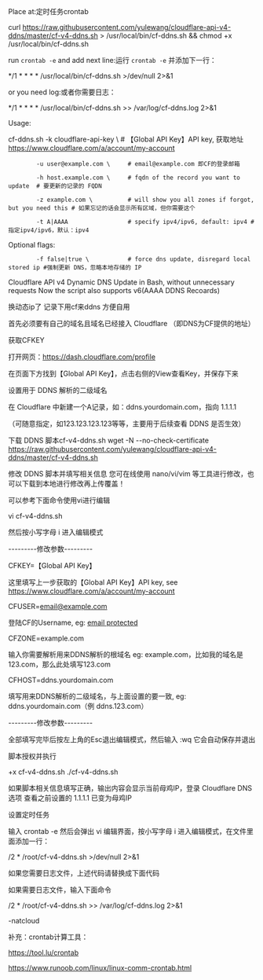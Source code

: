 Place at:定时任务crontab

 curl https://raw.githubusercontent.com/yulewang/cloudflare-api-v4-ddns/master/cf-v4-ddns.sh > /usr/local/bin/cf-ddns.sh && chmod +x /usr/local/bin/cf-ddns.sh
 
run `crontab -e` and add next line:运行 `crontab -e` 并添加下一行：

 */1 * * * * /usr/local/bin/cf-ddns.sh >/dev/null 2>&1
 
or you need log:或者你需要日志：

 */1 * * * * /usr/local/bin/cf-ddns.sh >> /var/log/cf-ddns.log 2>&1


Usage:

 cf-ddns.sh -k cloudflare-api-key \   # 【Global API Key】API key, 获取地址 https://www.cloudflare.com/a/account/my-account
 
            -u user@example.com \     # email@example.com 即CF的登录邮箱
            
            -h host.example.com \     # fqdn of the record you want to update  # 要更新的记录的 FQDN
            
            -z example.com \          # will show you all zones if forgot, but you need this # 如果忘记的话会显示所有区域，但你需要这个
            
            -t A|AAAA                 # specify ipv4/ipv6, default: ipv4 # 指定ipv4/ipv6，默认：ipv4
            

Optional flags:

            -f false|true \           # force dns update, disregard local stored ip #强制更新 DNS，忽略本地存储的 IP


Cloudflare API v4 Dynamic DNS Update in Bash, without unnecessary requests
Now the script also supports v6(AAAA DDNS Recoards)


换动态ip了 记录下用cf来ddns 方便自用



首先必须要有自己的域名且域名已经接入 Cloudflare （即DNS为CF提供的地址）



获取CFKEY

打开网页：https://dash.cloudflare.com/profile

在页面下方找到【Global API Key】，点击右侧的View查看Key，并保存下来

设置用于 DDNS 解析的二级域名

在 Cloudflare 中新建一个A记录，如：ddns.yourdomain.com，指向 1.1.1.1

（可随意指定，如123.123.123.123等等，主要用于后续查看 DDNS 是否生效）



下载 DDNS 脚本cf-v4-ddns.sh
wget -N --no-check-certificate https://raw.githubusercontent.com/yulewang/cloudflare-api-v4-ddns/master/cf-v4-ddns.sh


修改 DDNS 脚本并填写相关信息
您可在线使用 nano/vi/vim 等工具进行修改，也可以下载到本地进行修改再上传覆盖！

可以参考下面命令使用vi进行编辑

vi cf-v4-ddns.sh

然后按小写字母 i 进入编辑模式


---------修改参数---------

CFKEY=【Global API Key】

这里填写上一步获取的【Global API Key】API key, see https://www.cloudflare.com/a/account/my-account



CFUSER=email@example.com

登陆CF的Username, eg: [email protected](即CF的登录邮箱)



CFZONE=example.com

输入你需要解析用来DDNS解析的根域名 eg: example.com，比如我的域名是123.com，那么此处填写123.com



CFHOST=ddns.yourdomain.com

填写用来DDNS解析的二级域名，与上面设置的要一致, eg: ddns.yourdomain.com（例 ddns.123.com）

---------修改参数---------



全部填写完毕后按左上角的Esc退出编辑模式，然后输入 :wq 它会自动保存并退出

脚本授权并执行

+x cf-v4-ddns.sh
./cf-v4-ddns.sh


如果脚本相关信息填写正确，输出内容会显示当前母鸡IP，登录 Cloudflare DNS选项 查看之前设置的 1.1.1.1 已变为母鸡IP



设置定时任务

输入 crontab -e 然后会弹出 vi 编辑界面，按小写字母 i 进入编辑模式，在文件里面添加一行：

/2    * /root/cf-v4-ddns.sh >/dev/null 2>&1

如果您需要日志文件，上述代码请替换成下面代码

如果需要日志文件，输入下面命令

/2    * /root/cf-v4-ddns.sh >> /var/log/cf-ddns.log 2>&1

-natcloud

补充：crontab计算工具：

https://tool.lu/crontab

https://www.runoob.com/linux/linux-comm-crontab.html



